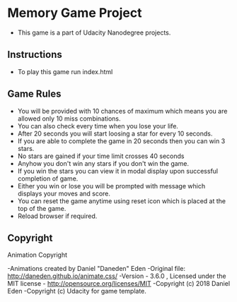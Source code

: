 # Memory Game Project
- This game is a part of Udacity Nanodegree projects.

## Instructions

- To play this game run index.html

## Game Rules

- You will be provided with 10 chances of maximum which means you are allowed only 10 miss combinations.
- You can also check every time when you lose your life.
- After 20 seconds you will start loosing a star for every 10 seconds.
- If you are able to complete the game in 20 seconds then you can win 3 stars.
- No stars are gained if your time limit crosses 40 seconds
- Anyhow you don't win any stars if you don't win the game.
- If you win the stars you can view it in modal display upon successful completion of game.
- Either you win or lose you will be prompted with message which displays your moves and score.
- You can reset the game anytime using reset icon which is placed at the top of the game.
- Reload browser if required.

## Copyright
Animation Copyright

-Animations created by Daniel "Daneden" Eden
-Original file: http://daneden.github.io/animate.css/
-Version - 3.6.0 , Licensed under the MIT license - http://opensource.org/licenses/MIT
-Copyright (c) 2018 Daniel Eden
-Copyright (c) Udacity for game template.
